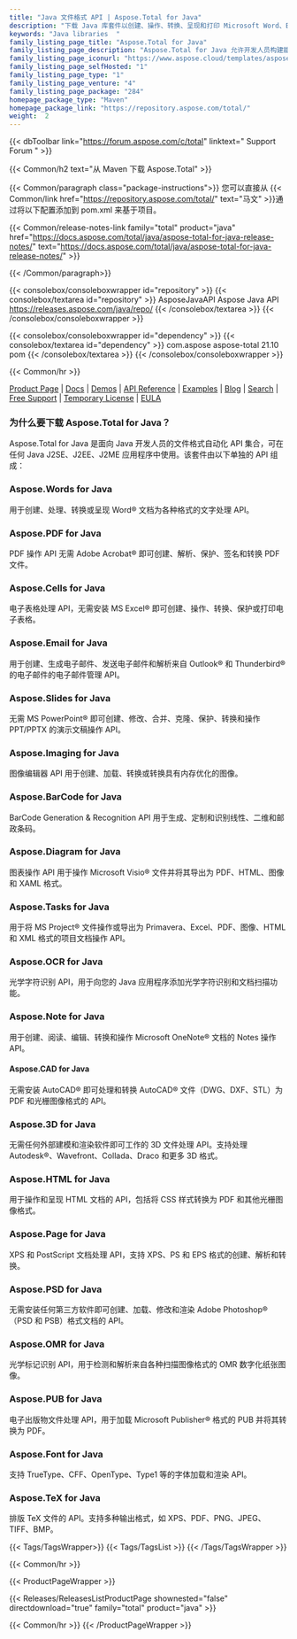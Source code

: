```yaml
---
title: "Java 文件格式 API | Aspose.Total for Java"
description: "下载 Java 库套件以创建、操作、转换、呈现和打印 Microsoft Word、Excel、PowerPoint、Outlook、Publisher、Visio、Project 和 OneNote 文件。软件包还包括适用于 PDF、Photoshop、CAD、GIS 和 3D 文件格式的 API，以及适用于条形码、OCR 和 OMR 的 API。"
keywords: "Java libraries  "
family_listing_page_title: "Aspose.Total for Java"
family_listing_page_description: "Aspose.Total for Java 允许开发人员构建能够处理 100 多种流行文件格式的极其通用的文件处理系统。 Java SE 或 EE 应用程序程序员可以通过加载、创建、修改、渲染和相互转换来自 Microsoft Office、OpenOffice、Visio、Project、CAD 和许多其他常用格式类别的文件的能力来增强他们的应用程序。"
family_listing_page_iconurl: "https://www.aspose.cloud/templates/aspose/App_Themes/V3/images/total/272x272/aspose_total-for-java-min.png"
family_listing_page_selfHosted: "1"
family_listing_page_type: "1"
family_listing_page_venture: "4"
family_listing_page_package: "284"
homepage_package_type: "Maven"
homepage_package_link: "https://repository.aspose.com/total/"
weight:  2
---
```


{{< dbToolbar link="https://forum.aspose.com/c/total" linktext=" Support Forum " >}}

{{< Common/h2 text="从 Maven 下载 Aspose.Total"  >}}

{{< Common/paragraph class="package-instructions">}}
您可以直接从
{{< Common/link href="https://repository.aspose.com/total/" text="马文"  >}}通过将以下配置添加到 pom.xml 来基于项目。

{{< Common/release-notes-link family="total" product="java" href="https://docs.aspose.com/total/java/aspose-total-for-java-release-notes/" text="https://docs.aspose.com/total/java/aspose-total-for-java-release-notes/"  >}}

{{< /Common/paragraph>}}

{{< consolebox/consoleboxwrapper id="repository" >}}
   {{< consolebox/textarea id="repository" >}}
      <repository>
         <id>AsposeJavaAPI</id>
         <name>Aspose Java API</name>
         <url>https://releases.aspose.com/java/repo/</url>
      </repository>
   {{< /consolebox/textarea >}}
{{< /consolebox/consoleboxwrapper >}}

{{< consolebox/consoleboxwrapper id="dependency" >}}
   {{< consolebox/textarea id="dependency" >}}
      <dependency>
         <groupId>com.aspose</groupId>
         <artifactId>aspose-total</artifactId>
         <version>21.10</version>
         <type>pom</type>
      </dependency>
   {{< /consolebox/textarea >}}
{{< /consolebox/consoleboxwrapper >}}

{{< Common/hr >}}

[Product Page](https://products.aspose.com/tasks/java) | [Docs](https://docs.aspose.com/tasks/java/) | [Demos](https://products.aspose.app/tasks/family) | [API Reference](https://reference.aspose.com/tasks/java) | [Examples](https://github.com/aspose-tasks/Aspose.Tasks-for-Java) | [Blog](https://blog.aspose.com/category/tasks/) | [Search](https://search.aspose.com/) | [Free Support](https://forum.aspose.com/c/tasks) | [Temporary License](https://purchase.aspose.com/temporary-license) | [EULA](https://about.aspose.com/legal/eula/)

### 为什么要下载 Aspose.Total for Java？

Aspose.Total for Java 是面向 Java 开发人员的文件格式自动化 API 集合，可在任何 Java J2SE、J2EE、J2ME 应用程序中使用。该套件由以下单独的 API 组成：

### Aspose.Words for Java

用于创建、处理、转换或呈现 Word® 文档为各种格式的文字处理 API。

### Aspose.PDF for Java

PDF 操作 API 无需 Adobe Acrobat® 即可创建、解析、保护、签名和转换 PDF 文件。

### Aspose.Cells for Java

电子表格处理 API，无需安装 MS Excel® 即可创建、操作、转换、保护或打印电子表格。

### Aspose.Email for Java
用于创建、生成电子邮件、发送电子邮件和解析来自 Outlook® 和 Thunderbird® 的电子邮件的电子邮件管理 API。

### Aspose.Slides for Java

无需 MS PowerPoint® 即可创建、修改、合并、克隆、保护、转换和操作 PPT/PPTX 的演示文稿操作 API。

### Aspose.Imaging for Java

图像编辑器 API 用于创建、加载、转换或转换具有内存优化的图像。

### Aspose.BarCode for Java

BarCode Generation & Recognition API 用于生成、定制和识别线性、二维和邮政条码。

### Aspose.Diagram for Java

图表操作 API 用于操作 Microsoft Visio® 文件并将其导出为 PDF、HTML、图像和 XAML 格式。

### Aspose.Tasks for Java

用于将 MS Project® 文件操作或导出为 Primavera、Excel、PDF、图像、HTML 和 XML 格式的项目文档操作 API。

### Aspose.OCR for Java

光学字符识别 API，用于向您的 Java 应用程序添加光学字符识别和文档扫描功能。

### Aspose.Note for Java

用于创建、阅读、编辑、转换和操作 Microsoft OneNote® 文档的 Notes 操作 API。

#### Aspose.CAD for Java

无需安装 AutoCAD® 即可处理和转换 AutoCAD® 文件（DWG、DXF、STL）为 PDF 和光栅图像格式的 API。

### Aspose.3D for Java

无需任何外部建模和渲染软件即可工作的 3D 文件处理 API。支持处理 Autodesk®、Wavefront、Collada、Draco 和更多 3D 格式。

### Aspose.HTML for Java

用于操作和呈现 HTML 文档的 API，包括将 CSS 样式转换为 PDF 和其他光栅图像格式。

### Aspose.Page for Java

XPS 和 PostScript 文档处理 API，支持 XPS、PS 和 EPS 格式的创建、解析和转换。

### Aspose.PSD for Java

无需安装任何第三方软件即可创建、加载、修改和渲染 Adobe Photoshop®（PSD 和 PSB）格式文档的 API。

### Aspose.OMR for Java

光学标记识别 API，用于检测和解析来自各种扫描图像格式的 OMR 数字化纸张图像。

### Aspose.PUB for Java

电子出版物文件处理 API，用于加载 Microsoft Publisher® 格式的 PUB 并将其转换为 PDF。

### Aspose.Font for Java

支持 TrueType、CFF、OpenType、Type1 等的字体加载和渲染 API。

### Aspose.TeX for Java

排版 TeX 文件的 API。支持多种输出格式，如 XPS、PDF、PNG、JPEG、TIFF、BMP。

{{< Tags/TagsWrapper>}}
 {{< Tags/TagsList >}}
{{< /Tags/TagsWrapper >}}

{{< Common/hr >}}

{{< ProductPageWrapper >}}
<!-- ReleasesListProductPage-->
   {{< Releases/ReleasesListProductPage shownested="false"  directdownload="true" family="total" product="java" >}}
<!-- /ReleasesListProductPage-->
{{< Common/hr >}}
{{< /ProductPageWrapper >}}

